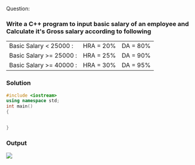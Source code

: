 Question:

### Write a C++ program to input basic salary of an employee and Calculate it's Gross salary according to following

<table>
<tr>
<td>Basic Salary < 25000 : </td>
<td>HRA = 20%</td>
<td>DA = 80%</td>

</tr>
<tr>
<td>Basic Salary >= 25000 : </td>
<td>HRA = 25%</td>
<td>DA = 90%</td>
</tr>

<tr>
<td>Basic Salary >= 40000 : </td>
<td>HRA = 30%</td>
<td>DA = 95%</td>
</tr>

</table>

### Solution

```cpp
#include <iostream>
using namespace std;
int main()
{


}

```

### Output

<img src='./OutPut.JPG'></img>
